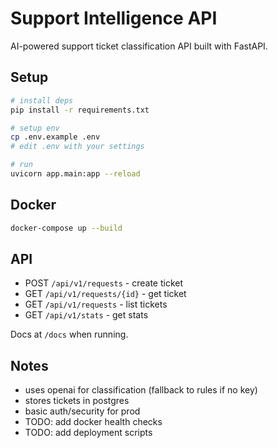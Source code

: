 # Support Intelligence API

AI-powered support ticket classification API built with FastAPI.

## Setup

```bash
# install deps
pip install -r requirements.txt

# setup env
cp .env.example .env
# edit .env with your settings

# run
uvicorn app.main:app --reload
```

## Docker

```bash
docker-compose up --build
```

## API

- POST `/api/v1/requests` - create ticket
- GET `/api/v1/requests/{id}` - get ticket  
- GET `/api/v1/requests` - list tickets
- GET `/api/v1/stats` - get stats

Docs at `/docs` when running.

## Notes

- uses openai for classification (fallback to rules if no key)
- stores tickets in postgres
- basic auth/security for prod
- TODO: add docker health checks
- TODO: add deployment scripts